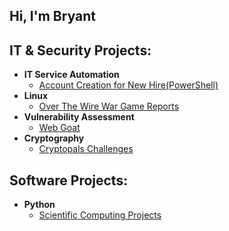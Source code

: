 ## Hi, I'm Bryant

<h2>IT & Security Projects:</h2>

- <b>IT Service Automation</b>
  - [Account Creation for New Hire(PowerShell)](https://github.com/Bryant-Orme/IT-Service-Automation)
- <b>Linux</b>
  - [Over The Wire War Game Reports](https://github.com/Bryant-Orme/OverTheWire)
- <b>Vulnerability Assessment</b>
  - [Web Goat](https://github.com/Bryant-Orme/Bryant-Orme)
- <b>Cryptography</b>
  - [Cryptopals Challenges](https://github.com/Bryant-Orme/Bryant-Orme)

<h2>Software Projects:</h2>

- <b>Python</b>
  - [Scientific Computing Projects](https://github.com/Bryant-Orme/ScientificComputing)
